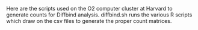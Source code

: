 Here are the scripts used on the O2 computer cluster at Harvard to generate counts for Diffbind analysis.  diffbind.sh runs the various R scripts which draw on the csv files to generate the proper count matrices.
